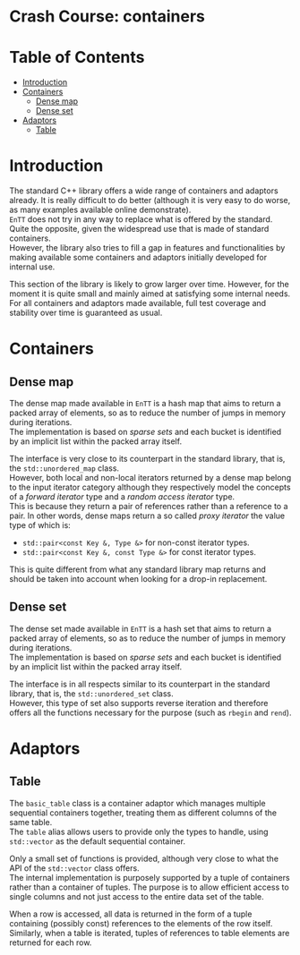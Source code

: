 # Crash Course: containers

# Table of Contents

* [Introduction](#introduction)
* [Containers](#containers)
  * [Dense map](#dense-map)
  * [Dense set](#dense-set)
* [Adaptors](#adaptors)
  * [Table](#table)

# Introduction

The standard C++ library offers a wide range of containers and adaptors already.
It is really difficult to do better (although it is very easy to do worse, as many
examples available online demonstrate).<br/>
`EnTT` does not try in any way to replace what is offered by the standard. Quite
the opposite, given the widespread use that is made of standard containers.<br/>
However, the library also tries to fill a gap in features and functionalities by
making available some containers and adaptors initially developed for internal
use.

This section of the library is likely to grow larger over time. However, for the
moment it is quite small and mainly aimed at satisfying some internal needs.<br/>
For all containers and adaptors made available, full test coverage and stability
over time is guaranteed as usual.

# Containers

## Dense map

The dense map made available in `EnTT` is a hash map that aims to return a
packed array of elements, so as to reduce the number of jumps in memory during
iterations.<br/>
The implementation is based on _sparse sets_ and each bucket is identified by an
implicit list within the packed array itself.

The interface is very close to its counterpart in the standard library, that is,
the `std::unordered_map` class.<br/>
However, both local and non-local iterators returned by a dense map belong to
the input iterator category although they respectively model the concepts of a
_forward iterator_ type and a _random access iterator_ type.<br/>
This is because they return a pair of references rather than a reference to a
pair. In other words, dense maps return a so called _proxy iterator_ the value
type of which is:

* `std::pair<const Key &, Type &>` for non-const iterator types.
* `std::pair<const Key &, const Type &>` for const iterator types.

This is quite different from what any standard library map returns and should be
taken into account when looking for a drop-in replacement.

## Dense set

The dense set made available in `EnTT` is a hash set that aims to return a
packed array of elements, so as to reduce the number of jumps in memory during
iterations.<br/>
The implementation is based on _sparse sets_ and each bucket is identified by an
implicit list within the packed array itself.

The interface is in all respects similar to its counterpart in the standard
library, that is, the `std::unordered_set` class.<br/>
However, this type of set also supports reverse iteration and therefore offers
all the functions necessary for the purpose (such as `rbegin` and `rend`).

# Adaptors

## Table

The `basic_table` class is a container adaptor which manages multiple sequential
containers together, treating them as different columns of the same table.<br/>
The `table` alias allows users to provide only the types to handle, using
`std::vector` as the default sequential container.

Only a small set of functions is provided, although very close to what the API
of the `std::vector` class offers.<br/>
The internal implementation is purposely supported by a tuple of containers
rather than a container of tuples. The purpose is to allow efficient access to
single columns and not just access to the entire data set of the table.

When a row is accessed, all data is returned in the form of a tuple containing
(possibly const) references to the elements of the row itself.<br/>
Similarly, when a table is iterated, tuples of references to table elements are
returned for each row.
